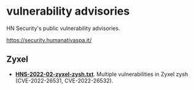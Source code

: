 # vulnerability advisories

HN Security's public vulnerability advisories.

https://security.humanativaspa.it/

## Zyxel
* [**HNS-2022-02-zyxel-zysh.txt**](https://github.com/hnsecurity/vulns/blob/main/HNS-2022-02-zyxel-zysh.txt). Multiple vulnerabilities in Zyxel zysh (CVE-2022-26531, CVE-2022-26532).
